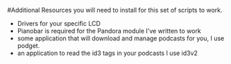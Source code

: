 #Additional Resources you will need to install for this set of scripts to work.

* Drivers for your specific LCD
* Pianobar is required for the Pandora module I've written to work
* some application that will download and manage podcasts for you, I use podget.
* an application to read the id3 tags in your podcasts I use id3v2

